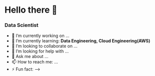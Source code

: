 # Hello there 👋

### Data Scientist

- 🔭 I’m currently working on ...
- 🌱 I’m currently learning: __Data Engineering, Cloud Engineering(AWS)__
- 👯 I’m looking to collaborate on ...
- 🤔 I’m looking for help with ...
- 💬 Ask me about ...
- 📫 How to reach me: ...
- ⚡ Fun fact: 
-->
